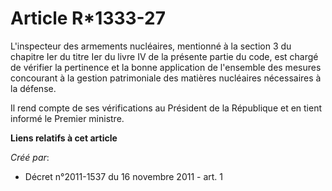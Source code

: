 # Article R*1333-27

L'inspecteur des armements nucléaires, mentionné à la section 3 du chapitre Ier du titre Ier du livre IV de la présente
partie du code, est chargé de vérifier la pertinence et la bonne application de l'ensemble des mesures concourant à la
gestion patrimoniale des matières nucléaires nécessaires à la défense. 

Il rend compte de ses vérifications au Président de la République et en tient informé le Premier ministre.

**Liens relatifs à cet article**

_Créé par_:

  - Décret n°2011-1537 du 16 novembre 2011 - art. 1
